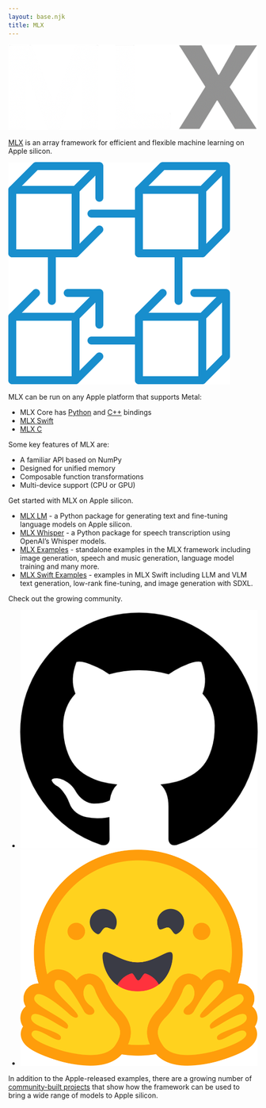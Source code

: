 ```yaml
---
layout: base.njk
title: MLX
---
```


<div id="" class="page page1">
    <div class="page-content">
        <p class="logo">
            <img src="./assets/images/mlx-logo.png" />
        </p>
        <p class="claim">
            <a href="https://ml-explore.github.io/mlx/build/html/index.html">​MLX</a> <span>is an array framework for efficient and flexible machine learning on Apple silicon.</span>
        </p>
    </div>
</div>

<div id="features" class="page page2">
    <div class="page-content">
        <p class="blocks fade-in">
            <img src="./assets/images/blocks.png" />
        </p>
        <div class="claim fade-in">
            MLX can be run on any Apple platform that supports Metal:
            <br />
            <ul class="fade-in">
                <li>MLX Core has <a href="https://ml-explore.github.io/mlx/build/html/index.html">Python</a> and <a href="https://ml-explore.github.io/mlx/build/html/cpp/ops.html">C++</a> bindings</li>
                <li><a href="https://swiftpackageindex.com/ml-explore/mlx-swift/main/documentation/mlx">MLX Swift</a></li>
                <li><a href="https://github.com/ml-explore/mlx-c">MLX C</a></li>
            </ul>
            Some key features of MLX are:
            <br />
            <ul class="fade-in">
                <li>A familiar API based on NumPy</li>
                <li>Designed for unified memory</li>
                <li>Composable function transformations</li>
                <li>Multi-device support (CPU or GPU)</li>
            </ul>
        </div>
    </div>
</div>

<div id="examples" class="page page3">
    <div class="page-content">
        <div class="page-sub-content fade-in">
            <p class="claim deeplink">Get started with MLX on Apple silicon.</p>
        </div>
        <ul class="page-sub-content fade-in">
            <li>
                <a href="https://github.com/ml-explore/mlx-lm">MLX LM</a> - a Python package for generating text and fine-tuning language models on Apple silicon.
            </li>
            <li>
                <a href="https://github.com/ml-explore/mlx-examples/tree/main/whisper">MLX Whisper</a> - a Python package for speech transcription using OpenAI’s Whisper models.
            </li>
            <li>
                <a href="https://github.com/ml-explore/mlx-examples">MLX Examples</a> - standalone examples in the MLX framework including image generation, speech and music generation, language model training and many more.
            </li>
            <li>
                <a href="https://github.com/ml-explore/mlx-swift-examples">MLX Swift Examples</a> - examples in MLX Swift including LLM and VLM text generation, low-rank fine-tuning, and image generation with SDXL.
            </li>
        </ul>
    </div>
</div>

<div id="community" class="page page4">
    <div class="page-content">
        <div class="page-sub-content fade-in">
            <p class="claim deeplink">Check out the growing community.</p>
        </div>
        <ul class="page-sub-content fade-in">
            <li>
                <a href="https://github.com/ml-explore">
                    <img class="inverted" src="./assets/images/github-logo.png" />
                </a>
            </li>
            <li>
                <a href="https://huggingface.co/mlx-community">
                    <img src="./assets/images/huggingface-logo.png" />
                </a>
            </li>
        </ul>
        <div class="page-sub-content fade-in">
            <p>
                In addition to the Apple-released examples, there are a growing number of <a href="https://github.com/ml-explore/mlx/discussions/654">community-built projects</a> that show how the framework can be used to bring a wide range of models to Apple silicon.
            </p>
        </div>
    </div>
</div>
